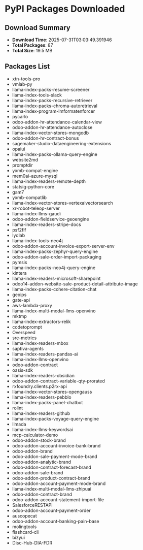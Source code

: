 # PyPI Packages Downloaded

## Download Summary
- **Download Time**: 2025-07-31T03:03:49.391946
- **Total Packages**: 87
- **Total Size**: 19.5 MB

## Packages List
- xtn-tools-pro
- vmlab-py
- llama-index-packs-resume-screener
- llama-index-tools-slack
- llama-index-packs-recursive-retriever
- llama-index-packs-chroma-autoretrieval
- llama-index-program-lmformatenforcer
- pycarlo
- odoo-addon-hr-attendance-calendar-view
- odoo-addon-hr-attendance-autoclose
- llama-index-vector-stores-mongodb
- odoo-addon-hr-contract-bonus
- sagemaker-studio-dataengineering-extensions
- opaiui
- llama-index-packs-ollama-query-engine
- website2md
- promptdir
- yxmb-compat-engine
- mem0ai-azure-mysql
- llama-index-readers-remote-depth
- statsig-python-core
- gam7
- yxmb-compatlib
- llama-index-vector-stores-vertexaivectorsearch
- xr-robot-teleop-server
- llama-index-llms-gaudi
- odoo-addon-fieldservice-geoengine
- llama-index-readers-stripe-docs
- psf2flf
- lydlab
- llama-index-tools-neo4j
- odoo-addon-account-invoice-export-server-env
- llama-index-packs-zephyr-query-engine
- odoo-addon-sale-order-import-packaging
- pymsis
- llama-index-packs-neo4j-query-engine
- kintera
- llama-index-readers-microsoft-sharepoint
- odoo14-addon-website-sale-product-detail-attribute-image
- llama-index-packs-cohere-citation-chat
- geoips
- gate-api
- aws-lambda-proxy
- llama-index-multi-modal-llms-openvino
- mktmp
- llama-index-extractors-relik
- codetoprompt
- Overspeed
- sre-metrics
- llama-index-readers-mbox
- saptiva-agents
- llama-index-readers-pandas-ai
- llama-index-llms-openvino
- odoo-addon-contract
- oasis-sdk
- llama-index-readers-obsidian
- odoo-addon-contract-variable-qty-prorated
- rxfoundry.clients.p2rx-api
- llama-index-vector-stores-opengauss
- llama-index-readers-pebblo
- llama-index-packs-panel-chatbot
- rolint
- llama-index-readers-github
- llama-index-packs-voyage-query-engine
- llmada
- llama-index-llms-keywordsai
- mcp-calculator-demo
- odoo-addon-stock-brand
- odoo-addon-account-invoice-bank-brand
- odoo-addon-brand
- odoo-addon-sale-payment-mode-brand
- odoo-addon-analytic-brand
- odoo-addon-contract-forecast-brand
- odoo-addon-sale-brand
- odoo-addon-product-contract-brand
- odoo-addon-account-payment-mode-brand
- llama-index-multi-modal-llms-zhipuai
- odoo-addon-contract-brand
- odoo-addon-account-statement-import-file
- SalesforceRESTAPI
- odoo-addon-account-payment-order
- auscopecat
- odoo-addon-account-banking-pain-base
- molingtools
- flashcard-cli
- bizyui
- Disc-Hub-DIA-FDR
